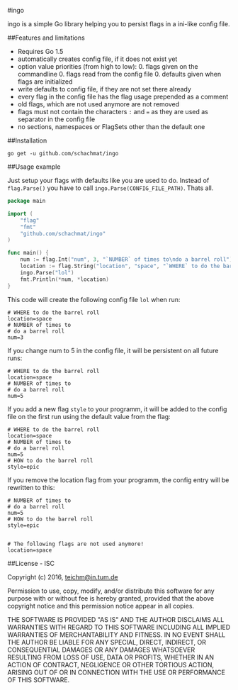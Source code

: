 #ingo

ingo is a simple Go library helping you to persist flags in a ini-like config
file.

##Features and limitations

* Requires Go 1.5
* automatically creates config file, if it does not exist yet
* option value priorities (from high to low):
  0. flags given on the commandline
  0. flags read from the config file
  0. defaults given when flags are initialized
* write defaults to config file, if they are not set there already
* every flag in the config file has the flag usage prepended as a comment
* old flags, which are not used anymore are not removed
* flags must not contain the characters `:` and `=` as they are used as
  separator in the config file
* no sections, namespaces or FlagSets other than the default one

##Installation

```shell
go get -u github.com/schachmat/ingo
```

##Usage example

Just setup your flags with defaults like you are used to do. Instead of
`flag.Parse()` you have to call `ingo.Parse(CONFIG_FILE_PATH)`. Thats all.

```go
package main

import (
	"flag"
	"fmt"
	"github.com/schachmat/ingo"
)

func main() {
	num := flag.Int("num", 3, "`NUMBER` of times to\ndo a barrel roll")
	location := flag.String("location", "space", "`WHERE` to do the barrel roll")
	ingo.Parse("lol")
	fmt.Println(*num, *location)
}
```

This code will create the following config file `lol` when run:

```shell
# WHERE to do the barrel roll
location=space
# NUMBER of times to
# do a barrel roll
num=3
```

If you change num to 5 in the config file, it will be persistent on all future
runs:

```shell
# WHERE to do the barrel roll
location=space
# NUMBER of times to
# do a barrel roll
num=5
```

If you add a new flag `style` to your programm, it will be added to the config
file on the first run using the default value from the flag:

```shell
# WHERE to do the barrel roll
location=space
# NUMBER of times to
# do a barrel roll
num=5
# HOW to do the barrel roll
style=epic
```

If you remove the location flag from your programm, the config entry will be
rewritten to this:

```shell
# NUMBER of times to
# do a barrel roll
num=5
# HOW to do the barrel roll
style=epic


# The following flags are not used anymore!
location=space
```

##License - ISC

Copyright (c) 2016,  <teichm@in.tum.de>

Permission to use, copy, modify, and/or distribute this software for any purpose
with or without fee is hereby granted, provided that the above copyright notice
and this permission notice appear in all copies.

THE SOFTWARE IS PROVIDED "AS IS" AND THE AUTHOR DISCLAIMS ALL WARRANTIES WITH
REGARD TO THIS SOFTWARE INCLUDING ALL IMPLIED WARRANTIES OF MERCHANTABILITY AND
FITNESS. IN NO EVENT SHALL THE AUTHOR BE LIABLE FOR ANY SPECIAL, DIRECT,
INDIRECT, OR CONSEQUENTIAL DAMAGES OR ANY DAMAGES WHATSOEVER RESULTING FROM LOSS
OF USE, DATA OR PROFITS, WHETHER IN AN ACTION OF CONTRACT, NEGLIGENCE OR OTHER
TORTIOUS ACTION, ARISING OUT OF OR IN CONNECTION WITH THE USE OR PERFORMANCE OF
THIS SOFTWARE.
